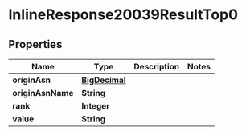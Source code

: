 # InlineResponse20039ResultTop0

## Properties
Name | Type | Description | Notes
------------ | ------------- | ------------- | -------------
**originAsn** | [**BigDecimal**](BigDecimal.md) |  | 
**originAsnName** | **String** |  | 
**rank** | **Integer** |  | 
**value** | **String** |  | 
